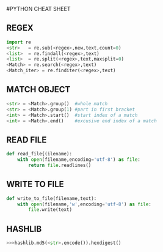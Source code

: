 #PYTHON CHEAT SHEET

## REGEX
```python
import re
<str>   = re.sub(<regex>,new,text,count=0)
<list>  = re.findall(<regex>,text)
<list>  = re.split(<regex>,text,maxsplit=0)
<Match> = re.search(<regex>,text)
<Match_iter> = re.finditer(<regex>,text)
```
## MATCH OBJECT
```python
<str> = <Match>.group()  #whole match
<str> = <Match>.group(1) #part in first bracket
<int> = <Match>.start()  #start index of a match
<int> = <Match>.end()    #excusive end index of a match
```

## READ FILE
```python
def read_file{(ilename):
    with open(filename,encoding='utf-8') as file:
        return file.readlines()
```        

## WRITE TO FILE
```python
def write_to_file(filename,text):
    with open(filename,'w',encoding='utf-8') as file:
        file.write(text)
```

## HASHLIB
```python
>>>hashlib.md5(<str>.encode()).hexdigest()
```
